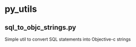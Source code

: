 # py_utils

## sql_to_objc_strings.py
Simple util to convert SQL statements into Objective-c strings
